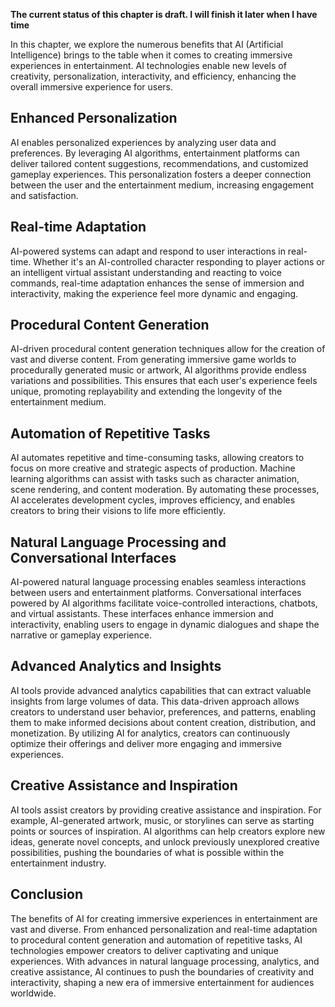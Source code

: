 **The current status of this chapter is draft. I will finish it later when I have time**

In this chapter, we explore the numerous benefits that AI (Artificial Intelligence) brings to the table when it comes to creating immersive experiences in entertainment. AI technologies enable new levels of creativity, personalization, interactivity, and efficiency, enhancing the overall immersive experience for users.

Enhanced Personalization
------------------------

AI enables personalized experiences by analyzing user data and preferences. By leveraging AI algorithms, entertainment platforms can deliver tailored content suggestions, recommendations, and customized gameplay experiences. This personalization fosters a deeper connection between the user and the entertainment medium, increasing engagement and satisfaction.

Real-time Adaptation
--------------------

AI-powered systems can adapt and respond to user interactions in real-time. Whether it's an AI-controlled character responding to player actions or an intelligent virtual assistant understanding and reacting to voice commands, real-time adaptation enhances the sense of immersion and interactivity, making the experience feel more dynamic and engaging.

Procedural Content Generation
-----------------------------

AI-driven procedural content generation techniques allow for the creation of vast and diverse content. From generating immersive game worlds to procedurally generated music or artwork, AI algorithms provide endless variations and possibilities. This ensures that each user's experience feels unique, promoting replayability and extending the longevity of the entertainment medium.

Automation of Repetitive Tasks
------------------------------

AI automates repetitive and time-consuming tasks, allowing creators to focus on more creative and strategic aspects of production. Machine learning algorithms can assist with tasks such as character animation, scene rendering, and content moderation. By automating these processes, AI accelerates development cycles, improves efficiency, and enables creators to bring their visions to life more efficiently.

Natural Language Processing and Conversational Interfaces
---------------------------------------------------------

AI-powered natural language processing enables seamless interactions between users and entertainment platforms. Conversational interfaces powered by AI algorithms facilitate voice-controlled interactions, chatbots, and virtual assistants. These interfaces enhance immersion and interactivity, enabling users to engage in dynamic dialogues and shape the narrative or gameplay experience.

Advanced Analytics and Insights
-------------------------------

AI tools provide advanced analytics capabilities that can extract valuable insights from large volumes of data. This data-driven approach allows creators to understand user behavior, preferences, and patterns, enabling them to make informed decisions about content creation, distribution, and monetization. By utilizing AI for analytics, creators can continuously optimize their offerings and deliver more engaging and immersive experiences.

Creative Assistance and Inspiration
-----------------------------------

AI tools assist creators by providing creative assistance and inspiration. For example, AI-generated artwork, music, or storylines can serve as starting points or sources of inspiration. AI algorithms can help creators explore new ideas, generate novel concepts, and unlock previously unexplored creative possibilities, pushing the boundaries of what is possible within the entertainment industry.

Conclusion
----------

The benefits of AI for creating immersive experiences in entertainment are vast and diverse. From enhanced personalization and real-time adaptation to procedural content generation and automation of repetitive tasks, AI technologies empower creators to deliver captivating and unique experiences. With advances in natural language processing, analytics, and creative assistance, AI continues to push the boundaries of creativity and interactivity, shaping a new era of immersive entertainment for audiences worldwide.
